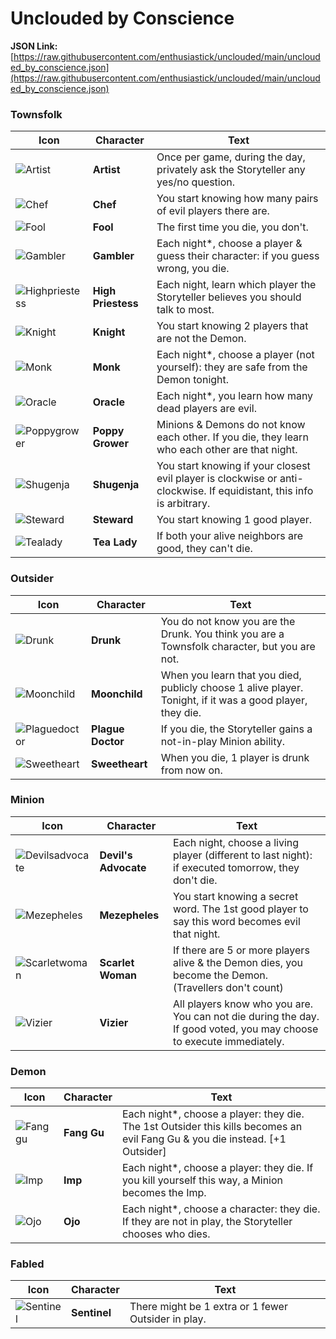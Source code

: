 # Unclouded by Conscience

**JSON Link:** [https://raw.githubusercontent.com/enthusiastick/unclouded/main/unclouded_by_conscience.json](https://raw.githubusercontent.com/enthusiastick/unclouded/main/unclouded_by_conscience.json)

### Townsfolk

Icon | Character | Text
--- | --- | ---
![Artist](https://wiki.bloodontheclocktower.com/images/1/1a/Icon_artist.png) | **Artist** | Once per game, during the day, privately ask the Storyteller any yes/no question.
![Chef](https://wiki.bloodontheclocktower.com/images/d/d5/Icon_chef.png) | **Chef** | You start knowing how many pairs of evil players there are.
![Fool](https://wiki.bloodontheclocktower.com/images/d/d9/Icon_fool.png) | **Fool** | The first time you die, you don't.
![Gambler](https://wiki.bloodontheclocktower.com/images/f/fd/Icon_gambler.png) | **Gambler** | Each night*, choose a player & guess their character: if you guess wrong, you die.
![Highpriestess](https://wiki.bloodontheclocktower.com/images/6/63/Icon_highpriestess.png) | **High Priestess** | Each night, learn which player the Storyteller believes you should talk to most.
![Knight](https://wiki.bloodontheclocktower.com/images/8/8e/Icon_knight.png) | **Knight** | You start knowing 2 players that are not the Demon.
![Monk](https://wiki.bloodontheclocktower.com/images/7/7c/Icon_monk.png) | **Monk** | Each night*, choose a player (not yourself): they are safe from the Demon tonight.
![Oracle](https://wiki.bloodontheclocktower.com/images/b/bb/Icon_oracle.png) | **Oracle** | Each night*, you learn how many dead players are evil.
![Poppygrower](https://wiki.bloodontheclocktower.com/images/9/91/Icon_poppygrower.png) | **Poppy Grower** | Minions & Demons do not know each other. If you die, they learn who each other are that night.
![Shugenja](https://wiki.bloodontheclocktower.com/images/1/11/Icon_shugenja.png) | **Shugenja** | You start knowing if your closest evil player is clockwise or anti-clockwise. If equidistant, this info is arbitrary.
![Steward](https://wiki.bloodontheclocktower.com/images/f/fe/Icon_steward.png) | **Steward** | You start knowing 1 good player.
![Tealady](https://wiki.bloodontheclocktower.com/images/1/16/Icon_tealady.png) | **Tea Lady** | If both your alive neighbors are good, they can't die.

### Outsider

Icon | Character | Text
--- | --- | ---
![Drunk](https://wiki.bloodontheclocktower.com/images/4/4a/Icon_drunk.png) | **Drunk** | You do not know you are the Drunk. You think you are a Townsfolk character, but you are not.
![Moonchild](https://wiki.bloodontheclocktower.com/images/d/dc/Icon_moonchild.png) | **Moonchild** | When you learn that you died, publicly choose 1 alive player. Tonight, if it was a good player, they die.
![Plaguedoctor](https://wiki.bloodontheclocktower.com/images/e/e2/Icon_plaguedoctor.png) | **Plague Doctor** | If you die, the Storyteller gains a not-in-play Minion ability.
![Sweetheart](https://wiki.bloodontheclocktower.com/images/6/6a/Icon_sweetheart.png) | **Sweetheart** | When you die, 1 player is drunk from now on.

### Minion

Icon | Character | Text
--- | --- | ---
![Devilsadvocate](https://wiki.bloodontheclocktower.com/images/0/09/Icon_devilsadvocate.png) | **Devil's Advocate** | Each night, choose a living player (different to last night): if executed tomorrow, they don't die.
![Mezepheles](https://wiki.bloodontheclocktower.com/images/f/f2/Icon_mezepheles.png) | **Mezepheles** | You start knowing a secret word. The 1st good player to say this word becomes evil that night.
![Scarletwoman](https://wiki.bloodontheclocktower.com/images/5/54/Icon_scarlet_woman.png) | **Scarlet Woman** | If there are 5 or more players alive & the Demon dies, you become the Demon. (Travellers don't count)
![Vizier](https://wiki.bloodontheclocktower.com/images/a/a4/Icon_vizier.png) | **Vizier** | All players know who you are. You can not die during the day. If good voted, you may choose to execute immediately.

### Demon

Icon | Character | Text
--- | --- | ---
![Fanggu](https://wiki.bloodontheclocktower.com/images/0/0e/Icon_fanggu.png) | **Fang Gu** | Each night*, choose a player: they die. The 1st Outsider this kills becomes an evil Fang Gu & you die instead. [+1 Outsider]
![Imp](https://wiki.bloodontheclocktower.com/images/5/5c/Icon_imp.png) | **Imp** | Each night*, choose a player: they die. If you kill yourself this way, a Minion becomes the Imp.
![Ojo](https://wiki.bloodontheclocktower.com/images/6/6f/Icon_ojo.png) | **Ojo** | Each night*, choose a character: they die. If they are not in play, the Storyteller chooses who dies.

### Fabled

Icon | Character | Text
--- | --- | ---
![Sentinel](https://wiki.bloodontheclocktower.com/images/d/d4/Icon_sentinel.png) | **Sentinel** | There might be 1 extra or 1 fewer Outsider in play.
